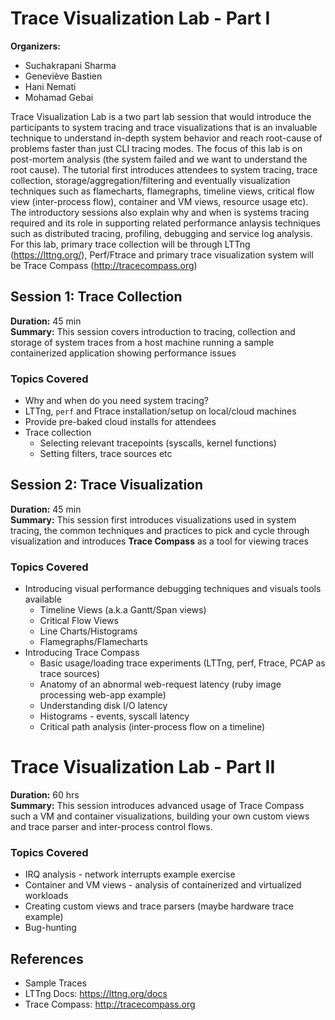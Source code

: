 # Trace Visualization Lab - Part I

**Organizers:**
  * Suchakrapani Sharma
  * Geneviève Bastien
  * Hani Nemati
  * Mohamad Gebai

Trace Visualization Lab is a two part lab session that would introduce the participants to system tracing and trace
visualizations that is an invaluable technique to understand in-depth system behavior and reach root-cause of problems
faster than just CLI tracing modes. The focus of this lab is on post-mortem analysis (the system failed and we want to
understand the root cause). The tutorial first introduces attendees to system tracing, trace collection, 
storage/aggregation/filtering and eventually visualization techniques such as flamecharts, flamegraphs, timeline views, 
critical flow view (inter-process flow), container and VM views, resource usage etc). The introductory sessions also
explain why and when is systems tracing required and its role in supporting related performance anlaysis techniques such 
as distributed tracing, profiling, debugging and service log analysis. For this lab, primary trace collection will be 
through LTTng (https://lttng.org/), Perf/Ftrace and primary trace visualization system will be Trace Compass 
(http://tracecompass.org) 

## Session 1: Trace Collection
**Duration:** 45 min  
**Summary:** This session covers introduction to tracing, collection and storage of system traces from a host machine 
running a sample containerized application showing performance issues

### Topics Covered
  * Why and when do you need system tracing?
  * LTTng, `perf` and Ftrace installation/setup on local/cloud machines
  * Provide pre-baked cloud installs for attendees
  * Trace collection
	  * Selecting relevant tracepoints (syscalls, kernel functions)
	  * Setting filters, trace sources etc
  
## Session 2: Trace Visualization
**Duration:** 45 min  
**Summary:** This session first introduces visualizations used in system tracing, the common techniques and practices 
to pick and cycle through visualization and introduces **Trace Compass** as a tool for viewing traces 

### Topics Covered
  * Introducing visual performance debugging techniques and visuals tools available
	  * Timeline Views (a.k.a Gantt/Span views)
	  * Critical Flow Views
	  * Line Charts/Histograms
	  * Flamegraphs/Flamecharts
  * Introducing Trace Compass
	  * Basic usage/loading trace experiments (LTTng, perf, Ftrace, PCAP as trace sources)
	  * Anatomy of an abnormal web-request latency (ruby image processing web-app example)
	  * Understanding disk I/O latency
	  * Histograms - events, syscall latency
      * Critical path analysis (inter-process flow on a timeline)

# Trace Visualization Lab - Part II
**Duration:** 60 hrs  
**Summary:** This session introduces advanced usage of Trace Compass such a VM and container visualizations, building 
your own custom views and trace parser and inter-process control flows. 

### Topics Covered
  * IRQ analysis - network interrupts example exercise
  * Container and VM views - analysis of containerized and virtualized workloads
  * Creating custom views and trace parsers (maybe hardware trace example)
  * Bug-hunting

## References
  * Sample Traces
  * LTTng Docs: https://lttng.org/docs
  * Trace Compass: http://tracecompass.org 

